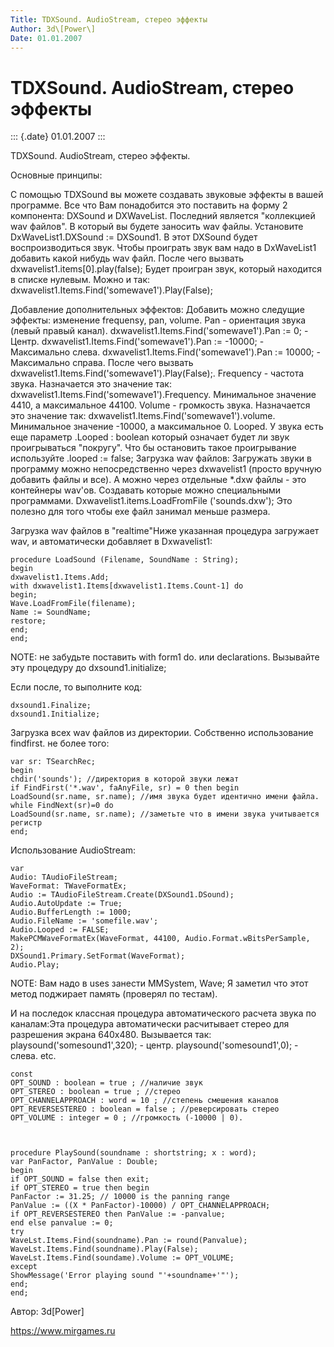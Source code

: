 ```yaml
---
Title: TDXSound. AudioStream, стерео эффекты
Author: 3d\[Power\]
Date: 01.01.2007
---
```



TDXSound. AudioStream, стерео эффекты
=====================================

::: {.date}
01.01.2007
:::

TDXSound. AudioStream, стерео эффекты.

Основные принципы:

С помощью TDXSound вы можете создавать звуковые эффекты в вашей программе.
Все что Вам понадобится это поставить на форму 2 компонента: DXSound и
DXWaveList. Последний является "коллекцией wav файлов". В который вы
будете заносить wav файлы. Установите DxWaveList1.DXSound := DXSound1. В
этот DXSound будет воспроизводиться звук.
Чтобы проиграть звук вам надо в DxWaveList1 добавить какой нибудь wav
файл. После чего вызвать dxwavelist1.items\[0\].play(false); Будет
проигран звук, который находится в списке нулевым. Можно и так:
dxwavelist1.Items.Find(\'somewave1\').Play(False);

Добавление дополнительных эффектов:
Добавить можно следущие эффекты: изменение frequensy, pan, volume.
Pan - ориентация звука (левый правый канал).
dxwavelist1.Items.Find(\'somewave1\').Pan := 0; - Центр.
dxwavelist1.Items.Find(\'somewave1\').Pan := -10000; - Максимально
слева.
dxwavelist1.Items.Find(\'somewave1\').Pan := 10000; - Максимально
справа.
После чего вызвать dxwavelist1.Items.Find(\'somewave1\').Play(False);.
Frequency - частота звука.
Назначается это значение так:
dxwavelist1.Items.Find(\'somewave1\').Frequency. Минимальное значение
4410, а максимальное 44100.
Volume - громкость звука.
Назначается это значение так:
dxwavelist1.Items.Find(\'somewave1\').volume. Минимальное значение
-10000, а максимальное 0.
Looped. У звука есть еще параметр .Looped : boolean который означает
будет ли звук проигрываться "покругу". Что бы остановить такое
проигрывание используйте .looped := false;
Загрузка wav файлов:
Загружать звуки в программу можно непосредственно через dxwavelist1
(просто вручную добавить файлы и все).
А можно через отдельные *.dxw файлы - это контейнеры wav\'ов. Создавать
которые можно специальными программами. Dxwavelist1.items.LoadFromFile
(\'sounds.dxw\'); Это полезно для того чтобы ехе файл занимал меньше
размера.

Загрузка wav файлов в "realtime"Ниже указанная процедура загружает
wav, и автоматически добавляет в Dxwavelist1:

    procedure LoadSound (Filename, SoundName : String);
    begin
    dxwavelist1.Items.Add;
    with dxwavelist1.Items[dxwavelist1.Items.Count-1] do
    begin;
    Wave.LoadFromFile(filename);
    Name := SoundName;
    restore;
    end;
    end;

NOTE: не забудьте поставить with form1 do. или declarations.
Вызывайте эту процедуру до dxsound1.initialize;

Если после, то выполните код:

    dxsound1.Finalize;
    dxsound1.Initialize;

Загрузка всех wav файлов из директории. Собственно использование
findfirst. не более того:

    var sr: TSearchRec;
    begin
    chdir('sounds'); //директория в которой звуки лежат
    if FindFirst('*.wav', faAnyFile, sr) = 0 then begin
    LoadSound(sr.name, sr.name); //имя звука будет идентично имени файла.
    while FindNext(sr)=0 do
    LoadSound(sr.name, sr.name); //заметьте что в имени звука учитывается регистр
    end;

Использование AudioStream:

    var
    Audio: TAudioFileStream;
    WaveFormat: TWaveFormatEx;
    Audio := TAudioFileStream.Create(DXSound1.DSound);
    Audio.AutoUpdate := True;
    Audio.BufferLength := 1000;
    Audio.FileName := 'somefile.wav';
    Audio.Looped := FALSE;
    MakePCMWaveFormatEx(WaveFormat, 44100, Audio.Format.wBitsPerSample, 2);
    DXSound1.Primary.SetFormat(WaveFormat);
    Audio.Play;

NOTE: Вам надо в uses занести MMSystem, Wave;
Я заметил что этот метод поджирает память (проверял по тестам).


И на последок классная процедура автоматического расчета звука по
каналам:Эта процедура автоматически расчитывает стерео для разрешения
экрана 640х480. Вызывается так: playsound(\'somesound1\',320); - центр.
playsound(\'somesound1\',0); - слева. etc.

    const
    OPT_SOUND : boolean = true ; //наличие звук
    OPT_STEREO : boolean = true ; //стерео
    OPT_CHANNELAPPROACH : word = 10 ; //степень смешения каналов
    OPT_REVERSESTEREO : boolean = false ; //реверсировать стерео
    OPT_VOLUME : integer = 0 ; //громкость (-10000 | 0).
     
     
     
    procedure PlaySound(soundname : shortstring; x : word);
    var PanFactor, PanValue : Double;
    begin
    if OPT_SOUND = false then exit;
    if OPT_STEREO = true then begin
    PanFactor := 31.25; // 10000 is the panning range
    PanValue := ((X * PanFactor)-10000) / OPT_CHANNELAPPROACH;
    if OPT_REVERSESTEREO then PanValue := -panvalue;
    end else panvalue := 0;
    try
    WaveLst.Items.Find(soundname).Pan := round(Panvalue);
    WaveLst.Items.Find(soundname).Play(False);
    WaveLst.Items.Find(soundame).Volume := OPT_VOLUME;
    except
    ShowMessage('Error playing sound "'+soundname+'"');
    end;
    end;

Автор: 3d\[Power\]

<https://www.mirgames.ru>
